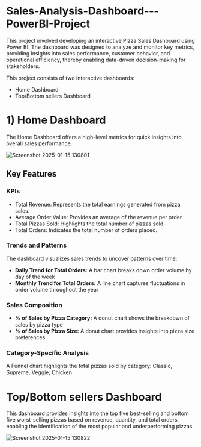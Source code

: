 # Sales-Analysis-Dashboard---PowerBI-Project

This project involved developing an interactive Pizza Sales Dashboard using Power BI. The dashboard was designed to analyze and monitor key metrics, providing insights into sales performance, customer behavior, and operational efficiency, thereby enabling data-driven decision-making for stakeholders.

This project consists of two interactive dashboards:
-	Home Dashboard
-	Top/Bottom sellers Dashboard

# 1) Home Dashboard
The Home Dashboard offers a high-level metrics for quick insights into overall sales performance. 

![Screenshot 2025-01-15 130801](https://github.com/user-attachments/assets/04b73201-bea0-4893-a56d-97652e6c43fa)

## Key Features

### KPIs
- Total Revenue: Represents the total earnings generated from pizza sales.
- Average Order Value: Provides an average of the revenue per order.
- Total Pizzas Sold: Highlights the total number of pizzas sold.
- Total Orders: Indicates the total number of orders placed.

### Trends and Patterns
The dashboard visualizes sales trends to uncover patterns over time:

- **Daily Trend for Total Orders:** A bar chart breaks down order volume by day of the week
- **Monthly Trend for Total Orders:** A line chart captures fluctuations in order volume throughout the year

### Sales Composition
- **% of Sales by Pizza Category:** A donut chart shows the breakdown of sales by pizza type
- **% of Sales by Pizza Size:** A donut chart provides insights into pizza size preferences

### Category-Specific Analysis
A Funnel chart highlights the total pizzas sold by category: Classic, Supreme, Veggie, Chicken


# Top/Bottom sellers Dashboard
This dashboard provides insights into the top five best-selling and bottom five worst-selling pizzas based on revenue, quantity, and total orders, enabling the identification of the most popular and underperforming pizzas.

![Screenshot 2025-01-15 130822](https://github.com/user-attachments/assets/9c49fa1f-1ade-4f4f-8640-0bf88a8c021c)


